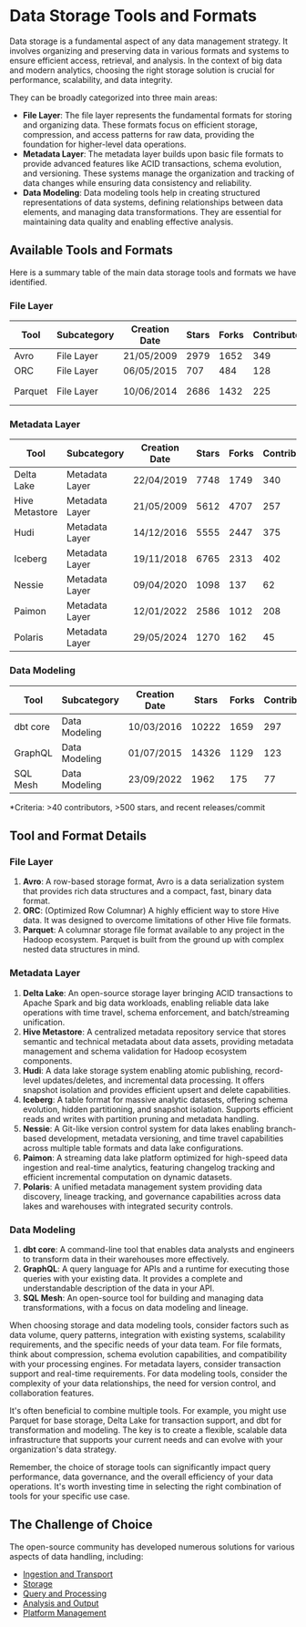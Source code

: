 # Data Storage Tools and Formats

Data storage is a fundamental aspect of any data management strategy. It involves organizing and preserving data in various formats and systems to ensure efficient access, retrieval, and analysis. In the context of big data and modern analytics, choosing the right storage solution is crucial for performance, scalability, and data integrity.

They can be broadly categorized into three main areas:
- **File Layer**: The file layer represents the fundamental formats for storing and organizing data. These formats focus on efficient storage, compression, and access patterns for raw data, providing the foundation for higher-level data operations.
- **Metadata Layer**: The metadata layer builds upon basic file formats to provide advanced features like ACID transactions, schema evolution, and versioning. These systems manage the organization and tracking of data changes while ensuring data consistency and reliability.
- **Data Modeling**: Data modeling tools help in creating structured representations of data systems, defining relationships between data elements, and managing data transformations. They are essential for maintaining data quality and enabling effective analysis.

## Available Tools and Formats

Here is a summary table of the main data storage tools and formats we have identified.

### File Layer

| Tool | Subcategory | Creation Date | Stars | Forks | Contributors | Last Release | Latest Commit | Meets Criteria* | Link |
|---|---|---|---|---|---|---|---|---|---|
| Avro | File Layer | 21/05/2009 | 2979 | 1652 | 349 | 05/08/2024 | 13/01/2025 | Yes | https://github.com/apache/avro |
| ORC | File Layer | 06/05/2015 | 707 | 484 | 128 | 10/01/2025 | 14/01/2025 | Yes | https://github.com/apache/orc |
| Parquet | File Layer | 10/06/2014 | 2686 | 1432 | 225 | 02/12/2024 | 15/01/2025 | Yes | https://github.com/apache/parquet-mr |

### Metadata Layer

| Tool | Subcategory | Creation Date | Stars | Forks | Contributors | Last Release | Latest Commit | Meets Criteria* | Link |
|---|---|---|---|---|---|---|---|---|---|
| Delta Lake | Metadata Layer | 22/04/2019 | 7748 | 1749 | 340 | 06/01/2025 | 15/01/2025 | Yes | https://github.com/delta-io/delta |
| Hive Metastore | Metadata Layer | 21/05/2009 | 5612 | 4707 | 257 | N/A | 15/01/2025 | Yes | https://github.com/apache/hive |
| Hudi | Metadata Layer | 14/12/2016 | 5555 | 2447 | 375 | 11/12/2024 | 15/01/2025 | Yes | https://github.com/apache/hudi |
| Iceberg | Metadata Layer | 19/11/2018 | 6765 | 2313 | 402 | 06/12/2024 | 15/01/2025 | Yes | https://github.com/apache/iceberg |
| Nessie | Metadata Layer | 09/04/2020 | 1098 | 137 | 62 | 18/12/2024 | 15/01/2025 | Yes | https://github.com/projectnessie/nessie |
| Paimon | Metadata Layer | 12/01/2022 | 2586 | 1012 | 208 | N/A | 15/01/2025 | Yes | https://github.com/apache/paimon |
| Polaris | Metadata Layer | 29/05/2024 | 1270 | 162 | 45 | N/A | 15/01/2025 | Yes | https://github.com/apache/polaris |

### Data Modeling

| Tool | Subcategory | Creation Date | Stars | Forks | Contributors | Last Release | Latest Commit | Meets Criteria* | Link |
|---|---|---|---|---|---|---|---|---|---|
| dbt core | Data Modeling | 10/03/2016 | 10222 | 1659 | 297 | 16/12/2024 | 15/01/2025 | Yes | https://github.com/dbt-labs/dbt-core |
| GraphQL | Data Modeling | 01/07/2015 | 14326 | 1129 | 123 | 27/10/2021 | 19/12/2024 | Yes | https://github.com/graphql/graphql-spec |
| SQL Mesh | Data Modeling | 23/09/2022 | 1962 | 175 | 77 | 15/01/2025 | 15/01/2025 | Yes | https://github.com/TobikoData/sqlmesh |

*Criteria: >40 contributors, >500 stars, and recent releases/commit

## Tool and Format Details

### File Layer

1. **Avro**: A row-based storage format, Avro is a data serialization system that provides rich data structures and a compact, fast, binary data format.
2. **ORC**: (Optimized Row Columnar) A highly efficient way to store Hive data. It was designed to overcome limitations of other Hive file formats.
3. **Parquet**: A columnar storage file format available to any project in the Hadoop ecosystem. Parquet is built from the ground up with complex nested data structures in mind.

### Metadata Layer

1. **Delta Lake**: An open-source storage layer bringing ACID transactions to Apache Spark and big data workloads, enabling reliable data lake operations with time travel, schema enforcement, and batch/streaming unification.
2. **Hive Metastore**: A centralized metadata repository service that stores semantic and technical metadata about data assets, providing metadata management and schema validation for Hadoop ecosystem components.
3. **Hudi**: A data lake storage system enabling atomic publishing, record-level updates/deletes, and incremental data processing. It offers snapshot isolation and provides efficient upsert and delete capabilities.
4. **Iceberg**: A table format for massive analytic datasets, offering schema evolution, hidden partitioning, and snapshot isolation. Supports efficient reads and writes with partition pruning and metadata handling.
5. **Nessie**: A Git-like version control system for data lakes enabling branch-based development, metadata versioning, and time travel capabilities across multiple table formats and data lake configurations.
6. **Paimon**: A streaming data lake platform optimized for high-speed data ingestion and real-time analytics, featuring changelog tracking and efficient incremental computation on dynamic datasets.
7. **Polaris**: A unified metadata management system providing data discovery, lineage tracking, and governance capabilities across data lakes and warehouses with integrated security controls.

### Data Modeling

1. **dbt core**: A command-line tool that enables data analysts and engineers to transform data in their warehouses more effectively.
2. **GraphQL**: A query language for APIs and a runtime for executing those queries with your existing data. It provides a complete and understandable description of the data in your API.
3. **SQL Mesh**: An open-source tool for building and managing data transformations, with a focus on data modeling and lineage.

When choosing storage and data modeling tools, consider factors such as data volume, query patterns, integration with existing systems, scalability requirements, and the specific needs of your data team. For file formats, think about compression, schema evolution capabilities, and compatibility with your processing engines. For metadata layers, consider transaction support and real-time requirements. For data modeling tools, consider the complexity of your data relationships, the need for version control, and collaboration features.

It's often beneficial to combine multiple tools. For example, you might use Parquet for base storage, Delta Lake for transaction support, and dbt for transformation and modeling. The key is to create a flexible, scalable data infrastructure that supports your current needs and can evolve with your organization's data strategy.

Remember, the choice of storage tools can significantly impact query performance, data governance, and the overall efficiency of your data operations. It's worth investing time in selecting the right combination of tools for your specific use case.

## The Challenge of Choice
The open-source community has developed numerous solutions for various aspects of data handling, including:
- [Ingestion and Transport](01.ingestion_and_transport.md)
- [Storage](02.storage.md)
- [Query and Processing](03.query_and_processing.md)
- [Analysis and Output](04.analysis_and_output.md)
- [Platform Management](05.platform_management.md)